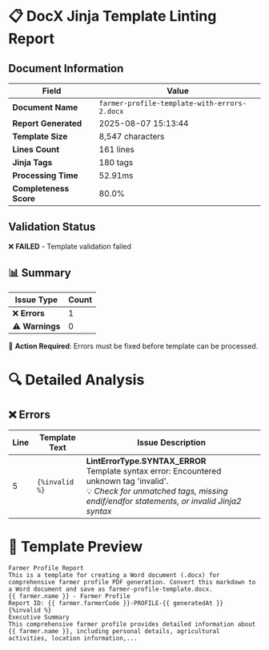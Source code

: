 # 📋 DocX Jinja Template Linting Report

## Document Information

| Field | Value |
|-------|-------|
| **Document Name** | `farmer-profile-template-with-errors-2.docx` |
| **Report Generated** | 2025-08-07 15:13:44 |
| **Template Size** | 8,547 characters |
| **Lines Count** | 161 lines |
| **Jinja Tags** | 180 tags |
| **Processing Time** | 52.91ms |
| **Completeness Score** | 80.0% |

## Validation Status

❌ **FAILED** - Template validation failed


## 📊 Summary

| Issue Type | Count |
|------------|-------|
| ❌ **Errors** | 1 |
| ⚠️ **Warnings** | 0 |

🚨 **Action Required**: Errors must be fixed before template can be processed.



<div class="page-break"></div>

# 🔍 Detailed Analysis

## ❌ Errors

| Line | Template Text | Issue Description |
|------|---------------|-------------------|
| 5 | <code>{%invalid %}</code> | **LintErrorType.SYNTAX_ERROR**<br/>Template syntax error: Encountered unknown tag 'invalid'\.<br/>💡 *Check for unmatched tags, missing endif/endfor statements, or invalid Jinja2 syntax* |



<div class="page-break"></div>

# 📄 Template Preview

```jinja2
Farmer Profile Report
This is a template for creating a Word document (.docx) for comprehensive farmer profile PDF generation. Convert this markdown to a Word document and save as farmer-profile-template.docx.
{{ farmer.name }} - Farmer Profile
Report ID: {{ farmer.farmerCode }}-PROFILE-{{ generatedAt }}
{%invalid %}
Executive Summary
This comprehensive farmer profile provides detailed information about {{ farmer.name }}, including personal details, agricultural activities, location information,...
```
